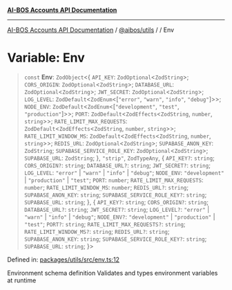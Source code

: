 [**AI-BOS Accounts API Documentation**](../../../README.md)

***

[AI-BOS Accounts API Documentation](../../../README.md) / [@aibos/utils](../README.md) / [](../README.md) / Env

# Variable: Env

> `const` **Env**: `ZodObject`\<\{ `API_KEY`: `ZodOptional`\<`ZodString`\>; `CORS_ORIGIN`: `ZodOptional`\<`ZodString`\>; `DATABASE_URL`: `ZodOptional`\<`ZodString`\>; `JWT_SECRET`: `ZodOptional`\<`ZodString`\>; `LOG_LEVEL`: `ZodDefault`\<`ZodEnum`\<\[`"error"`, `"warn"`, `"info"`, `"debug"`\]\>\>; `NODE_ENV`: `ZodDefault`\<`ZodEnum`\<\[`"development"`, `"test"`, `"production"`\]\>\>; `PORT`: `ZodDefault`\<`ZodEffects`\<`ZodString`, `number`, `string`\>\>; `RATE_LIMIT_MAX_REQUESTS`: `ZodDefault`\<`ZodEffects`\<`ZodString`, `number`, `string`\>\>; `RATE_LIMIT_WINDOW_MS`: `ZodDefault`\<`ZodEffects`\<`ZodString`, `number`, `string`\>\>; `REDIS_URL`: `ZodOptional`\<`ZodString`\>; `SUPABASE_ANON_KEY`: `ZodString`; `SUPABASE_SERVICE_ROLE_KEY`: `ZodOptional`\<`ZodString`\>; `SUPABASE_URL`: `ZodString`; \}, `"strip"`, `ZodTypeAny`, \{ `API_KEY?`: `string`; `CORS_ORIGIN?`: `string`; `DATABASE_URL?`: `string`; `JWT_SECRET?`: `string`; `LOG_LEVEL`: `"error"` \| `"warn"` \| `"info"` \| `"debug"`; `NODE_ENV`: `"development"` \| `"production"` \| `"test"`; `PORT`: `number`; `RATE_LIMIT_MAX_REQUESTS`: `number`; `RATE_LIMIT_WINDOW_MS`: `number`; `REDIS_URL?`: `string`; `SUPABASE_ANON_KEY`: `string`; `SUPABASE_SERVICE_ROLE_KEY?`: `string`; `SUPABASE_URL`: `string`; \}, \{ `API_KEY?`: `string`; `CORS_ORIGIN?`: `string`; `DATABASE_URL?`: `string`; `JWT_SECRET?`: `string`; `LOG_LEVEL?`: `"error"` \| `"warn"` \| `"info"` \| `"debug"`; `NODE_ENV?`: `"development"` \| `"production"` \| `"test"`; `PORT?`: `string`; `RATE_LIMIT_MAX_REQUESTS?`: `string`; `RATE_LIMIT_WINDOW_MS?`: `string`; `REDIS_URL?`: `string`; `SUPABASE_ANON_KEY`: `string`; `SUPABASE_SERVICE_ROLE_KEY?`: `string`; `SUPABASE_URL`: `string`; \}\>

Defined in: [packages/utils/src/env.ts:12](https://github.com/pohlai88/accounts/blob/48103fb36d28b2b9bfb33472b6de2f719773cde9/packages/utils/src/env.ts#L12)

Environment schema definition
Validates and types environment variables at runtime
